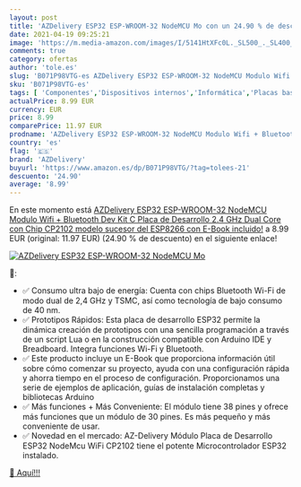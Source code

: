 ```yaml
---
layout: post
title: 'AZDelivery ESP32 ESP-WROOM-32 NodeMCU Mo con un 24.90 % de descuento'
date: 2021-04-19 09:25:21
image: 'https://m.media-amazon.com/images/I/5141HtXFc0L._SL500_._SL400_.jpg'
comments: true
category: ofertas
author: 'tole.es'
slug: 'B071P98VTG-es AZDelivery ESP32 ESP-WROOM-32 NodeMCU Modulo Wifi +...'
sku: 'B071P98VTG-es'
tags: [ 'Componentes','Dispositivos internos','Informática','Placas base','azdelivery','bluetooth','wifi', ]
actualPrice: 8.99 EUR
currency: EUR
price: 8.99
comparePrice: 11.97 EUR
prodname: 'AZDelivery ESP32 ESP-WROOM-32 NodeMCU Modulo Wifi + Bluetooth Dev Kit C Placa de Desarrollo 2.4 GHz Dual Core con Chip CP2102  modelo sucesor del ESP8266  con E-Book incluido!'
country: 'es'
flag: '🇪🇸'
brand: 'AZDelivery'
buyurl: 'https://www.amazon.es/dp/B071P98VTG/?tag=tolees-21'
descuento: '24.90'
average: '8.99'
---
```


En este momento está [AZDelivery ESP32 ESP-WROOM-32 NodeMCU Modulo Wifi + Bluetooth Dev Kit C Placa de Desarrollo 2.4 GHz Dual Core con Chip CP2102  modelo sucesor del ESP8266  con E-Book incluido!](https://www.amazon.es/dp/B071P98VTG/?tag=tolees-21) a 8.99 EUR (original: 11.97 EUR) (24.90 %  de descuento) en el siguiente enlace!

[![AZDelivery ESP32 ESP-WROOM-32 NodeMCU Mo](https://m.media-amazon.com/images/I/5141HtXFc0L._SL500_._SL400_.jpg)](https://www.amazon.es/dp/B071P98VTG/?tag=tolees-21)

🔎:

- ✅ Consumo ultra bajo de energía: Cuenta con chips Bluetooth Wi-Fi de modo dual de 2,4 GHz y TSMC, así como tecnología de bajo consumo de 40 nm.
- ✅ Prototipos Rápidos: Esta placa de desarrollo ESP32 permite la dinámica creación de prototipos con una sencilla programación a través de un script Lua o en la construcción compatible con Arduino IDE y Breadboard. Integra funciones Wi-Fi y Bluetooth.
- ✅ Este producto incluye un E-Book que proporciona información útil sobre cómo comenzar su proyecto, ayuda con una configuración rápida y ahorra tiempo en el proceso de configuración. Proporcionamos una serie de ejemplos de aplicación, guías de instalación completas y bibliotecas Arduino
- ✅ Más funciones + Más Conveniente: El módulo tiene 38 pines y ofrece más funciones que un módulo de 30 pines. Es más pequeño y más conveniente de usar.
- ✅ Novedad en el mercado: AZ-Delivery Módulo Placa de Desarrollo ESP32 NodeMcu WiFi CP2102 tiene el potente Microcontrolador ESP32 instalado.

[🛒 Aquí!!!](https://www.amazon.es/dp/B071P98VTG/?tag=tolees-21)
